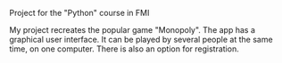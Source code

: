 Project for the "Python" course in FMI

My project recreates the popular game "Monopoly". The app has a graphical user interface. It can be played by several people at the same time, on one computer. There is also an option for registration.
